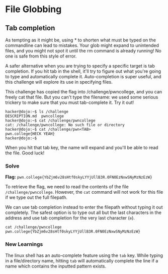 # File Globbing

## Tab completion
As tempting as it might be, using * to shorten what must be typed on the commandline can lead to mistakes. Your glob might expand to unintended files, and you might not spot it until the rm command is already running! No one is safe from this style of error.

A safer alternative when you are trying to specify a specific target is tab completion. If you hit tab in the shell, it'll try to figure out what you're going to type and automatically complete it. Auto-completion is super useful, and this challenge will explore its use in specifying files.

This challenge has copied the flag into /challenge/pwncollege, and you can freely cat that file. But you can't type the filename: we used some serious trickery to make sure that you must tab-complete it. Try it out!
```
hacker@dojo:~$ ls /challenge
DESCRIPTION.md  pwncollege
hacker@dojo:~$ cat /challenge/pwncollege
cat: /challenge/pwncollege: No such file or directory
hacker@dojo:~$ cat /challenge/pwn<TAB>
pwn.college{HECK YEAH}
hacker@dojo:~$
```
When you hit that tab key, the name will expand and you'll be able to read the file. Good luck!


### Solve
**Flag:** `pwn.college{YbZjm6v28sHtf0skyLYYjUllB3R.0FN0EzNxwSNyMzNzEzW}`

To retrieve the flag, we need to read the contents of the file `/challenge/pwncollege`. However, the `cat` command will not work for this file if we type out the full filepath.

We can use tab completion instead to enter the filepath without typing it out completely. The safest option is to type out all but the last characters in the address and use tab completion for the very last character (`e`).

```
cat /challenge/pwncollege​ 
pwn.college{YbZjm6v28sHtf0skyLYYjUllB3R.0FN0EzNxwSNyMzNzEzW}
```

### New Learnings

The linux shell has an auto-complete feature using the `tab` key. While typing in a file/directory name, hitting `tab` will automatically complete the line if a name which contains the inputted pattern exists.
